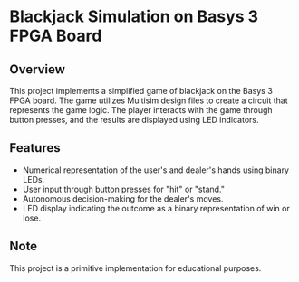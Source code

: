 # Blackjack Simulation on Basys 3 FPGA Board

## Overview

This project implements a simplified game of blackjack on the Basys 3 FPGA board. The game utilizes Multisim design files to create a circuit that represents the game logic. The player interacts with the game through button presses, and the results are displayed using LED indicators.

## Features

- Numerical representation of the user's and dealer's hands using binary LEDs.
- User input through button presses for "hit" or "stand."
- Autonomous decision-making for the dealer's moves.
- LED display indicating the outcome as a binary representation of win or lose.

## Note

This project is a primitive implementation for educational purposes.
